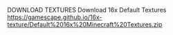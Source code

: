 DOWNLOAD TEXTURES
Download 16x Default Textures
https://gamescape.github.io/16x-texture/Default%2016x%20Minecraft%20Textures.zip

